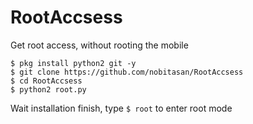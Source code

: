 # RootAccsess
Get root access, without rooting the mobile

```
$ pkg install python2 git -y
$ git clone https://github.com/nobitasan/RootAccsess
$ cd RootAccsess
$ python2 root.py
```

Wait installation finish, type ```$ root``` to enter root mode
